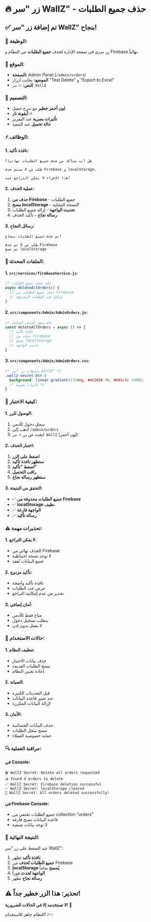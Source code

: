 # 🔥 زر "سر WallZ" - حذف جميع الطلبات

## ✅ تم إضافة زر "سر WallZ" بنجاح!

### **🎯 الوظيفة:**
زر سري في صفحة الإدارة لحذف **جميع الطلبات** من النظام و Firebase نهائياً.

### **📍 الموقع:**
- **الصفحة:** Admin Panel (`/admin/orders`)
- **الموضع:** بجانب أزرار "Test Delete" و "Export to Excel"
- **النص:** `🔥 سر WallZ`

### **🎨 التصميم:**
- **لون أحمر خطير** مع تدرج جميل
- **أيقونة نار** 🔥
- **تأثيرات بصرية** عند التمرير
- **حالة تحميل** عند التنفيذ

### **⚡ الوظائف:**

#### **1. نافذة تأكيد:**
```
هل أنت متأكد من حذف جميع الطلبات نهائياً؟

سيتم حذف X طلب من Firebase و localStorage.

هذا الإجراء لا يمكن التراجع عنه!
```

#### **2. عملية الحذف:**
1. **حذف من Firebase** - جميع الطلبات
2. **مسح localStorage** - النسخة المحلية
3. **تحديث الواجهة** - إزالة جميع الطلبات
4. **رسالة نجاح** - تأكيد الحذف

#### **3. رسائل النجاح:**
```
تم حذف جميع الطلبات بنجاح!

تم حذف X طلب من Firebase
تم مسح localStorage
```

### **🔧 الملفات المحدثة:**

#### **1. `src/services/firebaseService.js`:**
```javascript
// دالة حذف جميع الطلبات
async deleteAllOrders() {
  // حذف جميع الطلبات من Firebase
  // إرجاع عدد الطلبات المحذوفة
}
```

#### **2. `src/components/Admin/AdminOrders.js`:**
```javascript
// دالة تنفيذ الحذف الشامل
const deleteAllOrders = async () => {
  // نافذة تأكيد
  // حذف من Firebase
  // مسح localStorage
  // تحديث الواجهة
}
```

#### **3. `src/components/Admin/AdminOrders.css`:**
```css
/* تنسيقات زر "سر WallZ" */
.wallz-secret-btn {
  background: linear-gradient(135deg, #dc2626 0%, #b91c1c 100%);
  /* تأثيرات بصرية */
}
```

### **🧪 كيفية الاختبار:**

#### **1. الوصول للزر:**
1. سجل دخول كأدمن
2. اذهب إلى `/admin/orders`
3. ابحث عن زر `🔥 سر WallZ` (لون أحمر)

#### **2. اختبار الحذف:**
1. **اضغط على الزر**
2. **ستظهر نافذة تأكيد**
3. **اضغط "تأكيد"**
4. **راقب التحميل**
5. **ستظهر رسالة نجاح**

#### **3. التحقق من النتيجة:**
- ✅ **جميع الطلبات محذوفة من Firebase**
- ✅ **localStorage نظيف**
- ✅ **الواجهة فارغة**
- ✅ **رسالة تأكيد**

### **⚠️ تحذيرات مهمة:**

#### **1. لا يمكن التراجع:**
- الحذف نهائي من Firebase
- لا توجد نسخة احتياطية
- جميع البيانات تُفقد

#### **2. تأكيد مزدوج:**
- نافذة تأكيد واضحة
- عرض عدد الطلبات
- تحذير من عدم إمكانية التراجع

#### **3. أمان إضافي:**
- متاح فقط للأدمن
- يتطلب تسجيل دخول
- لا يعمل بدون إذن

### **🎯 حالات الاستخدام:**

#### **1. تنظيف النظام:**
- حذف بيانات الاختبار
- مسح الطلبات القديمة
- إعادة تعيين النظام

#### **2. الصيانة:**
- قبل التحديثات الكبيرة
- عند تغيير قاعدة البيانات
- لإزالة البيانات المكررة

#### **3. الأمان:**
- حذف البيانات الحساسة
- مسح سجل الطلبات
- حماية خصوصية العملاء

### **🔍 مراقبة العملية:**

#### **في Console:**
```
🗑️ WallZ Secret: Delete all orders requested
📊 Found X orders to delete
✅ WallZ Secret: Firebase deletion successful
✅ WallZ Secret: localStorage cleared
🎉 WallZ Secret: All orders deleted successfully!
```

#### **في Firebase Console:**
- جميع الطلبات تختفي من collection "orders"
- قاعدة البيانات تصبح فارغة
- لا توجد بيانات متبقية

### **🚀 النتيجة النهائية:**

عند الضغط على زر "سر WallZ":
1. **نافذة تأكيد** تظهر
2. **جميع الطلبات تُحذف** من Firebase
3. **localStorage يُمسح** تماماً
4. **الواجهة تُحدث** فوراً
5. **رسالة نجاح** تظهر

## ⚠️ تحذير: هذا الزر خطير جداً!

**لا تستخدمه إلا في الحالات الضرورية!** 🚨

النظام جاهز للاستخدام! 🔥✨
